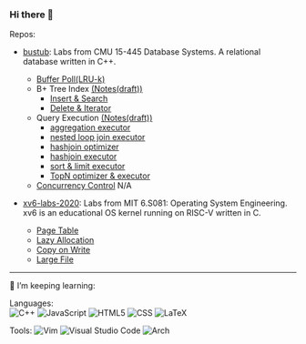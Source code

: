 ### Hi there 👋

Repos:
- [bustub](https://git.lo-li.net/rin/bustub/): Labs from CMU 15-445 Database Systems. A relational database written in C++.
  - [Buffer Poll(LRU-k)](https://git.lo-li.net/rin/bustub/commit/3e608e8b409a7e6fe438079f69e4a009f55eef36)
  - B+ Tree Index [(Notes(draft))](https://git.lo-li.net/rin/bustub/src/branch/master/notes/p2_draft.md)
    - [Insert & Search](https://git.lo-li.net/rin/bustub/commit/c830f56d501b997fa23e64ee1931d0a38fa8a123)
    - [Delete & Iterator](https://git.lo-li.net/rin/bustub/commit/f0d321b1f815a77eee5a51fa18d8b028da1d9eae)
  - Query Execution [(Notes(draft))](https://git.lo-li.net/rin/bustub/src/branch/master/notes/p3_draft.md)
      - [aggregation executor](https://git.lo-li.net/rin/bustub/commit/b8f8f6ad45f58a656bb2af544b3788df49ae9ac3)
    - [nested loop join executor](https://git.lo-li.net/rin/bustub/commit/f9af0530886a3b627312acc0be751a72902f406f)
    - [hashjoin optimizer](https://git.lo-li.net/rin/bustub/commit/d28730de4a4ecb78e4a6d03a84d0247046765cdb)
    - [hashjoin executor](https://git.lo-li.net/rin/bustub/commit/ae2cd01183e0cbb388821d49a6281c86b589d40e)
    - [sort & limit executor](https://git.lo-li.net/rin/bustub/commit/1f9d287dcb3fdfa0ceb38085ca6cfb18a247f2f7)
    - [TopN optimizer & executor](https://git.lo-li.net/rin/bustub/commit/eee9a201c6e3391e48e3de41d5b688795ad6f65b)
  - [Concurrency Control]() N/A

- [xv6-labs-2020](https://github.com/slk000/xv6-labs-2020): Labs from MIT 6.S081: Operating System Engineering. xv6 is an educational OS kernel running on RISC-V written in C.
  - [Page Table](https://github.com/slk000/xv6-labs-2020/commit/e3df4786f57357a6c4b266ac895284d0c84b3820)
  - [Lazy Allocation](https://github.com/slk000/xv6-labs-2020/commit/2a3d052395ec6585ff7b428dc3a35e6bd9aa493f)
  - [Copy on Write](https://github.com/slk000/xv6-labs-2020/commit/93d1e65bda914931cb1c5ba63d6451c0baa09dc1)
  - [Large File]()
<!--
**slk000/slk000** is a ✨ _special_ ✨ repository because its `README.md` (this file) appears on your GitHub profile.

Here are some ideas to get you started:

- 🔭 I’m currently working on ...
 ...
- 👯 I’m looking to collaborate on ...
- 🤔 I’m looking for help with ...
- 💬 Ask me about ...
- 📫 How to reach me: ...
- 😄 Pronouns: ...
- ⚡ Fun fact: ...
-->
---
🌱 I’m keeping learning:

Languages:	
![C++](https://img.shields.io/badge/c++-%2300599C.svg?style=for-the-badge&logo=c%2B%2B&logoColor=white)
![JavaScript](https://img.shields.io/badge/javascript-%23323330.svg?style=for-the-badge&logo=javascript&logoColor=%23F7DF1E)
![HTML5](https://img.shields.io/badge/html-%23E34F26.svg?style=for-the-badge&logo=html&logoColor=white)
![CSS](https://img.shields.io/badge/css-%231572B6.svg?style=for-the-badge&logo=css&logoColor=white)
![LaTeX](https://img.shields.io/badge/latex-%23008080.svg?style=for-the-badge&logo=latex&logoColor=white)

Tools:
![Vim](https://img.shields.io/badge/VIM-%2311AB00.svg?style=for-the-badge&logo=vim&logoColor=white)
![Visual Studio Code](https://img.shields.io/badge/Visual%20Studio%20Code-0078d7.svg?style=for-the-badge&logo=visual-studio-code&logoColor=white)
![Arch](https://img.shields.io/badge/Arch%20Linux-1793D1?logo=arch-linux&logoColor=fff&style=for-the-badge)
